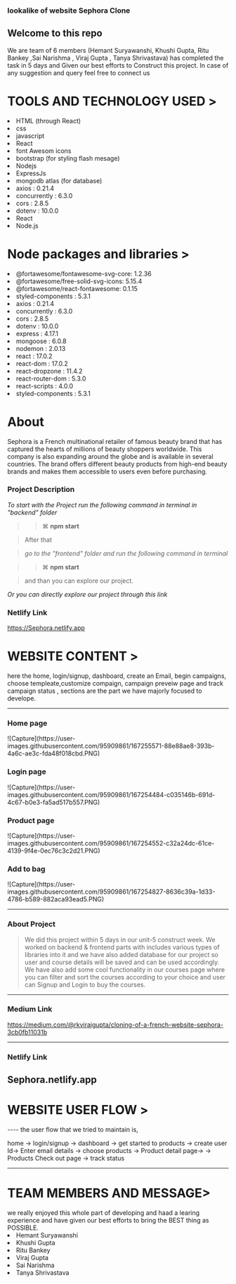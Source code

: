 ###  lookalike of website <span>Sephora Clone<span>

 <h2>Welcome to this repo</h2>
 We are team of 6 members (Hemant Suryawanshi, Khushi Gupta, Ritu Bankey ,Sai Narishma , Viraj Gupta , Tanya Shrivastava) has completed the task in 5 days and Given our best efforts to Construct this project.
In case of any suggestion and query feel free to connect us
 
 
 <h1>TOOLS AND TECHNOLOGY USED ></h1>
  <li>HTML (through React)</li>
     <li>css</li>
<li>javascript</li>  
<li>React</li>
<li>font Awesom icons</li>
<li>bootstrap (for styling flash mesage)</li>
<li>Nodejs</li>
<li>ExpressJs</li>
<li>mongodb atlas (for database)</li>
<li>axios : 0.21.4</li>
<li>concurrently : 6.3.0</li>
<li>cors : 2.8.5</li>
<li>dotenv : 10.0.0</li>
 <li>React</li>
 <li>Node.js</li>

 
 
  <h1>Node packages and libraries ></h1>
  <li>@fortawesome/fontawesome-svg-core: 1.2.36</li>
 <li>@fortawesome/free-solid-svg-icons: 5.15.4</li>
<li>@fortawesome/react-fontawesome: 0.1.15</li>  
  <li>styled-components : 5.3.1</li>
<li> axios : 0.21.4</li>
 <li>concurrently : 6.3.0</li>
 <li>cors : 2.8.5</li>
<li>dotenv : 10.0.0</li>
 <li>express : 4.17.1</li>
 <li>mongoose : 6.0.8</li>
<li>nodemon : 2.0.13</li>
 <li>react : 17.0.2</li>
 <li>react-dom : 17.0.2</li>
 <li>react-dropzone : 11.4.2</li>
 <li>react-router-dom : 5.3.0</li>
 <li>react-scripts : 4.0.0</li>
 <li>styled-components : 5.3.1</li>
 
 
 
 <h1>About </h1>
Sephora is a French multinational retailer of famous beauty brand that has captured the hearts of millions of beauty shoppers worldwide. This company is also expanding around the globe and is available in several countries. The brand offers different beauty products from high-end beauty brands and makes them accessible to users even before purchasing.


### Project Description

_To start with the Project run the following command in terminal in "backend" folder_

> > ⌘ **npm start**

> After that 

> _go to the "frontend" folder and run the following command in terminal_
 
> > ⌘ **npm start**

>   and than you can explore our project.

_Or you can directly explore our project through this link_

### Netlify Link
https://Sephora.netlify.app
 
 <h1>WEBSITE CONTENT ></h1>
here the home, login/signup, dashboard, create an Email, begin campaigns, choose templeate,customize
compaign, campaign preveiw page and track campaign status , sections are the part we have majorly focused to develope.
 
 ----
 <h3>Home page</h3>
![Capture](https://user-images.githubusercontent.com/95909861/167255571-88e88ae8-393b-4a6c-ae3c-fda48f018cbd.PNG)



 
 <h3>Login page</h3>
 ![Capture](https://user-images.githubusercontent.com/95909861/167254484-c035146b-691d-4c67-b0e3-fa5ad517b557.PNG)
 
  <h3>Product page</h3>
 ![Capture](https://user-images.githubusercontent.com/95909861/167254552-c32a24dc-61ce-4139-9f4e-0ec76c3c2d21.PNG)
 
 <h3>Add to bag</h3>
 ![Capture](https://user-images.githubusercontent.com/95909861/167254827-8636c39a-1d33-4786-b589-882aca93ead5.PNG)
 
 -------

### About Project

> We did this project within 5 days in our unit-5 construct week. We worked on backend & frontend parts with includes various types of libraries into it and we have also added database for our project so user and course details will be saved and can be used accordingly. We have also add some cool functionality in our courses page where you can filter and sort the courses according to your choice and user can Signup and Login to buy the courses.

---

### Medium Link

https://medium.com/@rkvirajgupta/cloning-of-a-french-website-sephora-3cb0fb11031b

------


### Netlify Link

Sephora.netlify.app
 ------
 <h1>WEBSITE USER FLOW ></h1>
 ----
the user flow that we tried to maintain is,

home -> login/signup -> dashboard -> get started to products -> create user Id-> Enter email details -> choose products -> Product detail page-> -> Products Check out page -> track status 
 
----
 <h1>TEAM MEMBERS AND MESSAGE></h1>
we really enjoyed this whole part of developing and haad a learing experience and have given our best efforts to bring the BEST thing as POSSIBLE.

 <li>Hemant Suryawanshi</li>
 <li>Khushi Gupta</li>
 <li>Ritu Bankey</li>
 <li>Viraj Gupta</li>
 <li> Sai Narishma </li>
 <li> Tanya Shrivastava</li>
